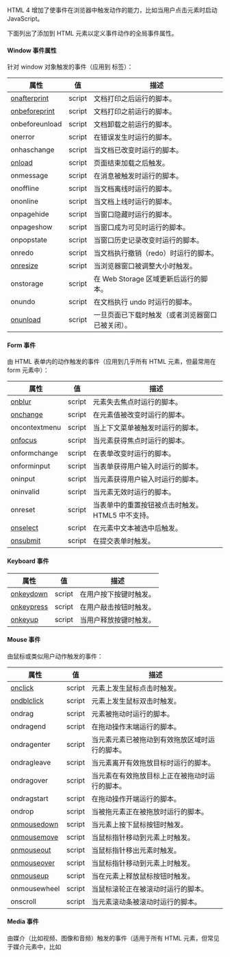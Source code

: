 HTML 4 增加了使事件在浏览器中触发动作的能力，比如当用户点击元素时启动 JavaScript。

下面列出了添加到 HTML 元素以定义事件动作的全局事件属性。

#### Window 事件属性

针对 window 对象触发的事件（应用到 <body> 标签）：

| 属性                                       | 值      | 描述                        |
| ---------------------------------------- | ------ | ------------------------- |
| [onafterprint](http://www.w3school.com.cn/tags/event_onafterprint.asp) | script | 文档打印之后运行的脚本。              |
| [onbeforeprint](http://www.w3school.com.cn/tags/event_onbeforeprint.asp) | script | 文档打印之前运行的脚本。              |
| onbeforeunload                           | script | 文档卸载之前运行的脚本。              |
| onerror                                  | script | 在错误发生时运行的脚本。              |
| onhaschange                              | script | 当文档已改变时运行的脚本。             |
| [onload](http://www.w3school.com.cn/tags/event_onload.asp) | script | 页面结束加载之后触发。               |
| onmessage                                | script | 在消息被触发时运行的脚本。             |
| onoffline                                | script | 当文档离线时运行的脚本。              |
| ononline                                 | script | 当文档上线时运行的脚本。              |
| onpagehide                               | script | 当窗口隐藏时运行的脚本。              |
| onpageshow                               | script | 当窗口成为可见时运行的脚本。            |
| onpopstate                               | script | 当窗口历史记录改变时运行的脚本。          |
| onredo                                   | script | 当文档执行撤销（redo）时运行的脚本。      |
| [onresize](http://www.w3school.com.cn/tags/event_onresize.asp) | script | 当浏览器窗口被调整大小时触发。           |
| onstorage                                | script | 在 Web Storage 区域更新后运行的脚本。 |
| onundo                                   | script | 在文档执行 undo 时运行的脚本。        |
| [onunload](http://www.w3school.com.cn/tags/event_onunload.asp) | script | 一旦页面已下载时触发（或者浏览器窗口已被关闭）。  |

#### Form 事件

由 HTML 表单内的动作触发的事件（应用到几乎所有 HTML 元素，但最常用在 form 元素中）：

| 属性                                       | 值      | 描述                          |
| ---------------------------------------- | ------ | --------------------------- |
| [onblur](http://www.w3school.com.cn/tags/event_onblur.asp) | script | 元素失去焦点时运行的脚本。               |
| [onchange](http://www.w3school.com.cn/tags/event_onchange.asp) | script | 在元素值被改变时运行的脚本。              |
| oncontextmenu                            | script | 当上下文菜单被触发时运行的脚本。            |
| [onfocus](http://www.w3school.com.cn/tags/event_onfocus.asp) | script | 当元素获得焦点时运行的脚本。              |
| onformchange                             | script | 在表单改变时运行的脚本。                |
| onforminput                              | script | 当表单获得用户输入时运行的脚本。            |
| oninput                                  | script | 当元素获得用户输入时运行的脚本。            |
| oninvalid                                | script | 当元素无效时运行的脚本。                |
| onreset                                  | script | 当表单中的重置按钮被点击时触发。HTML5 中不支持。 |
| [onselect](http://www.w3school.com.cn/tags/event_onselect.asp) | script | 在元素中文本被选中后触发。               |
| [onsubmit](http://www.w3school.com.cn/tags/event_onsubmit.asp) | script | 在提交表单时触发。                   |

#### Keyboard 事件

| 属性                                       | 值      | 描述          |
| ---------------------------------------- | ------ | ----------- |
| [onkeydown](http://www.w3school.com.cn/tags/event_onkeydown.asp) | script | 在用户按下按键时触发。 |
| [onkeypress](http://www.w3school.com.cn/tags/event_onkeypress.asp) | script | 在用户敲击按钮时触发。 |
| [onkeyup](http://www.w3school.com.cn/tags/event_onkeyup.asp) | script | 当用户释放按键时触发。 |

#### Mouse 事件

由鼠标或类似用户动作触发的事件：

| 属性                                       | 值      | 描述                      |
| ---------------------------------------- | ------ | ----------------------- |
| [onclick](http://www.w3school.com.cn/tags/event_onclick.asp) | script | 元素上发生鼠标点击时触发。           |
| [ondblclick](http://www.w3school.com.cn/tags/event_ondblclick.asp) | script | 元素上发生鼠标双击时触发。           |
| ondrag                                   | script | 元素被拖动时运行的脚本。            |
| ondragend                                | script | 在拖动操作末端运行的脚本。           |
| ondragenter                              | script | 当元素元素已被拖动到有效拖放区域时运行的脚本。 |
| ondragleave                              | script | 当元素离开有效拖放目标时运行的脚本。      |
| ondragover                               | script | 当元素在有效拖放目标上正在被拖动时运行的脚本。 |
| ondragstart                              | script | 在拖动操作开端运行的脚本。           |
| ondrop                                   | script | 当被拖元素正在被拖放时运行的脚本。       |
| [onmousedown](http://www.w3school.com.cn/tags/event_onmousedown.asp) | script | 当元素上按下鼠标按钮时触发。          |
| [onmousemove](http://www.w3school.com.cn/tags/event_onmousemove.asp) | script | 当鼠标指针移动到元素上时触发。         |
| [onmouseout](http://www.w3school.com.cn/tags/event_onmouseout.asp) | script | 当鼠标指针移出元素时触发。           |
| [onmouseover](http://www.w3school.com.cn/tags/event_onmouseover.asp) | script | 当鼠标指针移动到元素上时触发。         |
| [onmouseup](http://www.w3school.com.cn/tags/event_onmouseup.asp) | script | 当在元素上释放鼠标按钮时触发。         |
| onmousewheel                             | script | 当鼠标滚轮正在被滚动时运行的脚本。       |
| onscroll                                 | script | 当元素滚动条被滚动时运行的脚本。        |

#### Media 事件

由媒介（比如视频、图像和音频）触发的事件（适用于所有 HTML 元素，但常见于媒介元素中，比如 <audio>、<embed>、<img>、<object> 以及 <video>）:

| 属性                 | 值      | 描述                                    |
| ------------------ | ------ | ------------------------------------- |
| onabort            | script | 在退出时运行的脚本。                            |
| oncanplay          | script | 当文件就绪可以开始播放时运行的脚本（缓冲已足够开始时）。          |
| oncanplaythrough   | script | 当媒介能够无需因缓冲而停止即可播放至结尾时运行的脚本。           |
| ondurationchange   | script | 当媒介长度改变时运行的脚本。                        |
| onemptied          | script | 当发生故障并且文件突然不可用时运行的脚本（比如连接意外断开时）。      |
| onended            | script | 当媒介已到达结尾时运行的脚本（可发送类似“感谢观看”之类的消息）。     |
| onerror            | script | 当在文件加载期间发生错误时运行的脚本。                   |
| onloadeddata       | script | 当媒介数据已加载时运行的脚本。                       |
| onloadedmetadata   | script | 当元数据（比如分辨率和时长）被加载时运行的脚本。              |
| onloadstart        | script | 在文件开始加载且未实际加载任何数据前运行的脚本。              |
| onpause            | script | 当媒介被用户或程序暂停时运行的脚本。                    |
| onplay             | script | 当媒介已就绪可以开始播放时运行的脚本。                   |
| onplaying          | script | 当媒介已开始播放时运行的脚本。                       |
| onprogress         | script | 当浏览器正在获取媒介数据时运行的脚本。                   |
| onratechange       | script | 每当回放速率改变时运行的脚本（比如当用户切换到慢动作或快进模式）。     |
| onreadystatechange | script | 每当就绪状态改变时运行的脚本（就绪状态监测媒介数据的状态）。        |
| onseeked           | script | 当 seeking 属性设置为 false（指示定位已结束）时运行的脚本。 |
| onseeking          | script | 当 seeking 属性设置为 true（指示定位是活动的）时运行的脚本。 |
| onstalled          | script | 在浏览器不论何种原因未能取回媒介数据时运行的脚本。             |
| onsuspend          | script | 在媒介数据完全加载之前不论何种原因终止取回媒介数据时运行的脚本。      |
| ontimeupdate       | script | 当播放位置改变时（比如当用户快进到媒介中一个不同的位置时）运行的脚本。   |
| onvolumechange     | script | 每当音量改变时（包括将音量设置为静音）时运行的脚本。            |
| onwaiting          | script | 当媒介已停止播放但打算继续播放时（比如当媒介暂停已缓冲更多数据）运行脚本  |

发表于：

```
https://blog.csdn.net/jdliyao/article/details/80012046
```

